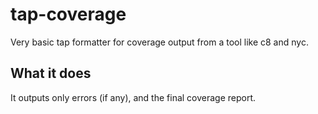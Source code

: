 # tap-coverage

Very basic tap formatter for coverage output from a tool like c8 and nyc.

## What it does

It outputs only errors (if any), and the final coverage report.

